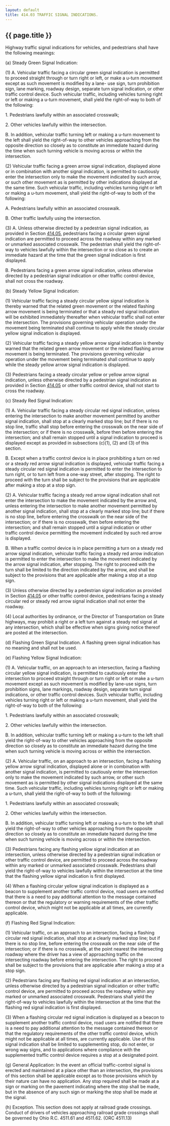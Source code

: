 ```yaml
---
layout: default 
title: 414.03 TRAFFIC SIGNAL INDICATIONS.
---
```


{{ page.title }}
----------------

Highway traffic signal indications for vehicles, and pedestrians shall
have the following meanings:

​(a) Steady Green Signal Indication:

​(1) A. Vehicular traffic facing a circular green signal indication is
permitted to proceed straight through or turn right or left, or make a
u-turn movement except as such movement is modified by a lane- use sign,
turn prohibition sign, lane marking, roadway design, separate turn
signal indication, or other traffic control device. Such vehicular
traffic, including vehicles turning right or left or making a u-turn
movement, shall yield the right-of-way to both of the following:

​1. Pedestrians lawfully within an associated crosswalk;

​2. Other vehicles lawfully within the intersection.

B. In addition, vehicular traffic turning left or making a u-turn
movement to the left shall yield the right-of-way to other vehicles
approaching from the opposite direction so closely as to constitute an
immediate hazard during the time when such turning vehicle is moving
across or within the intersection.

​(2) Vehicular traffic facing a green arrow signal indication, displayed
alone or in combination with another signal indication, is permitted to
cautiously enter the intersection only to make the movement indicated by
such arrow, or such other movement as is permitted by other indications
displayed at the same time. Such vehicular traffic, including vehicles
turning right or left or making a u-turn movement, shall yield the
right-of-way to both of the following:

A. Pedestrians lawfully within an associated crosswalk.

B. Other traffic lawfully using the intersection.

​(3) A. Unless otherwise directed by a pedestrian signal indication, as
provided in Section [414.05](1dde9226.html), pedestrians facing a
circular green signal indication are permitted to proceed across the
roadway within any marked or unmarked associated crosswalk. The
pedestrian shall yield the right-of-way to vehicles lawfully within the
intersection or so close as to create an immediate hazard at the time
that the green signal indication is first displayed.

B. Pedestrians facing a green arrow signal indication, unless otherwise
directed by a pedestrian signal indication or other traffic control
device, shall not cross the roadway.

​(b) Steady Yellow Signal Indication:

​(1) Vehicular traffic facing a steady circular yellow signal indication
is thereby warned that the related green movement or the related
flashing arrow movement is being terminated or that a steady red signal
indication will be exhibited immediately thereafter when vehicular
traffic shall not enter the intersection. The provisions governing
vehicular operation under the movement being terminated shall continue
to apply while the steady circular yellow signal indication is
displayed.

​(2) Vehicular traffic facing a steady yellow arrow signal indication is
thereby warned that the related green arrow movement or the related
flashing arrow movement is being terminated. The provisions governing
vehicular operation under the movement being terminated shall continue
to apply while the steady yellow arrow signal indication is displayed.

​(3) Pedestrians facing a steady circular yellow or yellow arrow signal
indication, unless otherwise directed by a pedestrian signal indication
as provided in Section [414.05](1dde9226.html) or other traffic control
device, shall not start to cross the roadway.

​(c) Steady Red Signal Indication:

​(1) A. Vehicular traffic facing a steady circular red signal
indication, unless entering the intersection to make another movement
permitted by another signal indication, shall stop at a clearly marked
stop line; but if there is no stop line, traffic shall stop before
entering the crosswalk on the near side of the intersection; or if there
is no crosswalk, before then before entering the intersection; and shall
remain stopped until a signal indication to proceed is displayed except
as provided in subsections (c)(1), (2) and (3) of this section.

B. Except when a traffic control device is in place prohibiting a turn
on red or a steady red arrow signal indication is displayed, vehicular
traffic facing a steady circular red signal indication is permitted to
enter the intersection to turn right, or to turn left from a one-way
street, after stopping. The right to proceed with the turn shall be
subject to the provisions that are applicable after making a stop at a
stop sign.

​(2) A. Vehicular traffic facing a steady red arrow signal indication
shall not enter the intersection to make the movement indicated by the
arrow and, unless entering the intersection to make another movement
permitted by another signal indication, shall stop at a clearly marked
stop line; but if there is no stop line, before entering the crosswalk
on the near side of the intersection; or if there is no crosswalk, then
before entering the intersection; and shall remain stopped until a
signal indication or other traffic control device permitting the
movement indicated by such red arrow is displayed.

B. When a traffic control device is in place permitting a turn on a
steady red arrow signal indication, vehicular traffic facing a steady
red arrow indication is permitted to enter the intersection to make the
movement indicated by the arrow signal indication, after stopping. The
right to proceed with the turn shall be limited to the direction
indicated by the arrow, and shall be subject to the provisions that are
applicable after making a stop at a stop sign.

​(3) Unless otherwise directed by a pedestrian signal indication as
provided in Section [414.05](1dde9226.html) or other traffic control
device, pedestrians facing a steady circular red or steady red arrow
signal indication shall not enter the roadway.

​(4) Local authorities by ordinance, or the Director of Transportation
on State highways, may prohibit a right or a left turn against a steady
red signal at any intersection, which shall be effective when signs
giving notice thereof are posted at the intersection.

​(d) Flashing Green Signal Indication. A flashing green signal
indication has no meaning and shall not be used.

​(e) Flashing Yellow Signal Indication:

​(1) A. Vehicular traffic, on an approach to an intersection, facing a
flashing circular yellow signal indication, is permitted to cautiously
enter the intersection to proceed straight through or turn right or left
or make a u-turn movement except as such movement is modified by
lane-use signs, turn prohibition signs, lane markings, roadway design,
separate turn signal indications, or other traffic control devices. Such
vehicular traffic, including vehicles turning right or left or making a
u-turn movement, shall yield the right-of-way to both of the following:

​1. Pedestrians lawfully within an associated crosswalk;

​2. Other vehicles lawfully within the intersection.

B. In addition, vehicular traffic turning left or making a u-turn to the
left shall yield the right-of-way to other vehicles approaching from the
opposite direction so closely as to constitute an immediate hazard
during the time when such turning vehicle is moving across or within the
intersection.

​(2) A. Vehicular traffic, on an approach to an intersection, facing a
flashing yellow arrow signal indication, displayed alone or in
combination with another signal indication, is permitted to cautiously
enter the intersection only to make the movement indicated by such
arrow, or other such movement as is permitted by other signal
indications displayed at the same time. Such vehicular traffic,
including vehicles turning right or left or making a u-turn, shall yield
the right-of-way to both of the following:

​1. Pedestrians lawfully within an associated crosswalk;

​2. Other vehicles lawfully within the intersection.

B. In addition, vehicular traffic turning left or making a u-turn to the
left shall yield the right-of-way to other vehicles approaching from the
opposite direction so closely as to constitute an immediate hazard
during the time when such turning vehicle is moving across or within the
intersection.

​(3) Pedestrians facing any flashing yellow signal indication at an
intersection, unless otherwise directed by a pedestrian signal
indication or other traffic control device, are permitted to proceed
across the roadway within any marked or unmarked associated crosswalk.
Pedestrians shall yield the right-of-way to vehicles lawfully within the
intersection at the time that the flashing yellow signal indication is
first displayed.

​(4) When a flashing circular yellow signal indication is displayed as a
beacon to supplement another traffic control device, road users are
notified that there is a need to pay additional attention to the message
contained thereon or that the regulatory or warning requirements of the
other traffic control device, which might not be applicable at all
times, are currently applicable.

​(f) Flashing Red Signal Indication:

​(1) Vehicular traffic, on an approach to an intersection, facing a
flashing circular red signal indication, shall stop at a clearly marked
stop line; but if there is no stop line, before entering the crosswalk
on the near side of the intersection; or if there is no crosswalk, at
the point nearest the intersecting roadway where the driver has a view
of approaching traffic on the intersecting roadway before entering the
intersection. The right to proceed shall be subject to the provisions
that are applicable after making a stop at a stop sign.

​(2) Pedestrians facing any flashing red signal indication at an
intersection, unless otherwise directed by a pedestrian signal
indication or other traffic control device, are permitted to proceed
across the roadway within any marked or unmarked associated crosswalk.
Pedestrians shall yield the right-of-way to vehicles lawfully within the
intersection at the time that the flashing red signal indication is
first displayed.

​(3) When a flashing circular red signal indication is displayed as a
beacon to supplement another traffic control device, road users are
notified that there is a need to pay additional attention to the message
contained thereon or that the regulatory requirements of the other
traffic control device, which might not be applicable at all times, are
currently applicable. Use of this signal indication shall be limited to
supplementing stop, do not enter, or wrong way signs, and to
applications where compliance with the supplemented traffic control
device requires a stop at a designated point.

​(g) General Application: In the event an official traffic-control
signal is erected and maintained at a place other than an intersection,
the provisions of this section shall be applicable except as to those
provisions which by their nature can have no application. Any stop
required shall be made at a sign or marking on the pavement indicating
where the stop shall be made, but in the absence of any such sign or
marking the stop shall be made at the signal.

​(h) Exception. This section does not apply at railroad grade crossings.
Conduct of drivers of vehicles approaching railroad grade crossings
shall be governed by Ohio R.C. 4511.61 and 4511.62. (ORC 4511.13)
